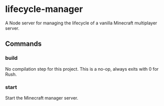 # lifecycle-manager

A Node server for managing the lifecycle of a vanilla Minecraft multiplayer server.

## Commands

### build

No compilation step for this project.
This is a no-op, always exits with 0 for Rush.

### start

Start the Minecraft manager server.
